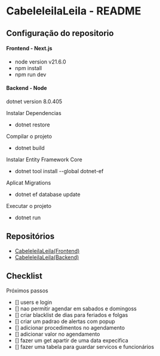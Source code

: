 # CabeleleilaLeila - README

## Configuração do repositorio

#### Frontend - Next.js
- node version v21.6.0
- npm install
- npm run dev

#### Backend - Node
dotnet version 8.0.405

Instalar Dependencias
- dotnet restore

Compilar o projeto
- dotnet build

Instalar Entity Framework Core
- dotnet tool install --global dotnet-ef

Aplicat Migrations
- dotnet ef database update

Executar o projeto
- dotnet run

## Repositórios
- [CabeleleilaLeila(Frontend)](https://github.com/PatrickDniz/CabeleleilaLeila)
- [CabeleleilaLeila(Backend)](https://github.com/PatrickDniz/CabeleleilaLeila-api)

## Checklist
Próximos passos
- [] users e login
- [] nao permitir agendar em sabados e domingoss
- [] criar blacklist de dias para feriados e folgas
- [] criar um padrao de alertas com popup
- [] adicionar procedimentos no agendamento
- [] adicionar valor no agendamento
- [] fazer um get apartir de uma data expecifica
- [] fazer uma tabela para guardar servicos e funcionários
 